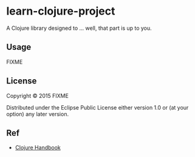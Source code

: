 # learn-clojure-project

A Clojure library designed to ... well, that part is up to you.

## Usage

FIXME

## License

Copyright © 2015 FIXME

Distributed under the Eclipse Public License either version 1.0 or (at
your option) any later version.

## Ref

- [Clojure Handbook](qiujj.com/static/clojure-handbook.html)
